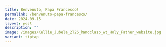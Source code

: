 ```yaml
---
title: Benvenuto, Papa Francesco!
permalink: /benvenuto-papa-francesco/
date: 2024-09-15
layout: post
description: ""
image: /images/Kellie_Jubela_2T26_handclasp_wt_Holy_Father_website.jpg
variant: tiptap
---
```

